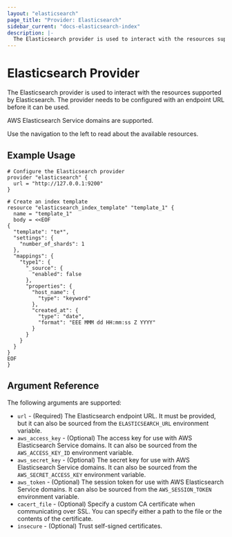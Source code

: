 ```yaml
---
layout: "elasticsearch"
page_title: "Provider: Elasticsearch"
sidebar_current: "docs-elasticsearch-index"
description: |-
  The Elasticsearch provider is used to interact with the resources supported by Elasticsearch. The provider needs to be configured with an endpoint URL before it can be used.
---
```


# Elasticsearch Provider

The Elasticsearch provider is used to interact with the 
resources supported by Elasticsearch. The provider needs 
to be configured with an endpoint URL before it can be used.

AWS Elasticsearch Service domains are supported.

Use the navigation to the left to read about the available resources.

## Example Usage

```
# Configure the Elasticsearch provider
provider "elasticsearch" {
  url = "http://127.0.0.1:9200"
}

# Create an index template
resource "elasticsearch_index_template" "template_1" {
  name = "template_1"
  body = <<EOF
{
  "template": "te*",
  "settings": {
    "number_of_shards": 1
  },
  "mappings": {
    "type1": {
      "_source": {
        "enabled": false
      },
      "properties": {
        "host_name": {
          "type": "keyword"
        },
        "created_at": {
          "type": "date",
          "format": "EEE MMM dd HH:mm:ss Z YYYY"
        }
      }
    }
  }
}
EOF
}
```

## Argument Reference

The following arguments are supported:

* `url` - (Required) The Elasticsearch endpoint URL. It must be provided, but it can also be sourced from the `ELASTICSEARCH_URL` environment variable.
* `aws_access_key` - (Optional) The access key for use with AWS Elasticsearch Service domains. It can also be sourced from the `AWS_ACCESS_KEY_ID` environment variable.
* `aws_secret_key` - (Optional) The secret key for use with AWS Elasticsearch Service domains. It can also be sourced from the `AWS_SECRET_ACCESS_KEY` environment variable.
* `aws_token` - (Optional) The session token for use with AWS Elasticsearch Service domains. It can also be sourced from the `AWS_SESSION_TOKEN` environment variable.
* `cacert_file` - (Optional) Specify a custom CA certificate when communicating over SSL. You can specify either a path to the file or the contents of the certificate.
* `insecure` - (Optional) Trust self-signed certificates.
